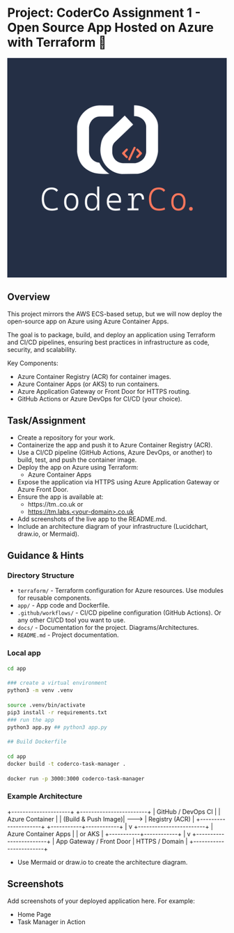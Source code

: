 # Project: CoderCo Assignment 1 - Open Source App Hosted on Azure with Terraform 🚀

![CoderCo Logo](app/static/images/coderco_logo.jpeg)

## Overview

This project mirrors the AWS ECS-based setup, but we will now deploy the open-source app on Azure using Azure Container Apps. 

The goal is to package, build, and deploy an application using Terraform and CI/CD pipelines, ensuring best practices in infrastructure as code, security, and scalability.

Key Components:
- Azure Container Registry (ACR) for container images.
- Azure Container Apps (or AKS) to run containers.
- Azure Application Gateway or Front Door for HTTPS routing.
- GitHub Actions or Azure DevOps for CI/CD (your choice).

## Task/Assignment

- Create a repository for your work.
- Containerize the app and push it to Azure Container Registry (ACR).
- Use a CI/CD pipeline (GitHub Actions, Azure DevOps, or another) to build, test, and push the container image.
- Deploy the app on Azure using Terraform:
  - Azure Container Apps
- Expose the application via HTTPS using Azure Application Gateway or Azure Front Door.
- Ensure the app is available at:
  - https://tm.<your-domain>.co.uk or
  - https://tm.labs.<your-domain>.co.uk
- Add screenshots of the live app to the README.md.
- Include an architecture diagram of your infrastructure (Lucidchart, draw.io, or Mermaid).

## Guidance & Hints

### Directory Structure

- `terraform/` - Terraform configuration for Azure resources. Use modules for reusable components.
- `app/` -  App code and Dockerfile.
- `.github/workflows/` - CI/CD pipeline configuration (GitHub Actions). Or any other CI/CD tool you want to use.
- `docs/` - Documentation for the project. Diagrams/Architectures.
- `README.md` - Project documentation.

### Local app

```bash
cd app

### create a virtual environment
python3 -m venv .venv

source .venv/bin/activate
pip3 install -r requirements.txt
### run the app
python3 app.py ## python3 app.py

## Build Dockerfile

cd app
docker build -t coderco-task-manager .

docker run -p 3000:3000 coderco-task-manager
```

### Example Architecture

+---------------------+       +------------------------+
| GitHub / DevOps CI  |       |  Azure Container       |
| (Build & Push Image)| --->  |  Registry (ACR)        |
+---------------------+       +-----------+------------+
                                        |
                                        v
                               +------------------------+
                               | Azure Container Apps   |
                               | or AKS                 |
                               +-----------+------------+
                                           |
                                           v
                               +------------------------+
                               | App Gateway / Front Door
                               | HTTPS / Domain          |
                               +------------------------+

- Use Mermaid or draw.io to create the architecture diagram.

## Screenshots

Add screenshots of your deployed application here. For example:

- Home Page
- Task Manager in Action
